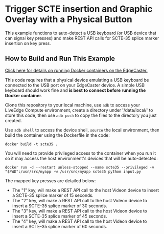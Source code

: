 # Trigger SCTE insertion and Graphic Overlay with a Physical Button

This example functions to auto-detect a USB keyboard (or USB device that can signal key presses) and make REST API calls for SCTE-35 splice marker insertion on key press.

## How to Build and Run This Example

[Click here for details on running Docker containers on the EdgeCaster.](https://support.videonlabs.com/hc/en-us/articles/4408583092115-Using-Docker-with-LiveEdge-Compute)

This code requires that a physical device emulating a USB keyboard be connected to the USB port on your EdgeCaster device. A simple USB keyboard should work fine and **is best to connect before running the Docker container**.

Clone this repository to your local machine, use `adb` to access your LiveEdge Compute environment, create a directory under '/data/local/' to store this code, then use `adb push` to copy the files to the directory you just created.

Use `adb shell` to access the device shell, `source` the local environment, then build the container using the Dockerfile in the code:

```
docker build -t scte35 .
```

You will need to provide privileged access to the container when you run it so it may access the host environment's devices that will be auto-detected:

```
docker run -d --restart unless-stopped --name scte35 --privileged -v "$PWD":/usr/src/myapp -w /usr/src/myapp scte35 python input.py
```
The mapped key presses are detailed below:
* The "1" key, will make a REST API call to the host Videon device to insert a SCTE-35 splice marker of 15 seconds.
* The "2" key, will make a REST API call to the host Videon device to insert a SCTE-35 splice marker of 30 seconds.
* The "3" key, will make a REST API call to the host Videon device to insert a SCTE-35 splice marker of 45 seconds.
* The "4" key, will make a REST API call to the host Videon device to insert a SCTE-35 splice marker of 60 seconds.

